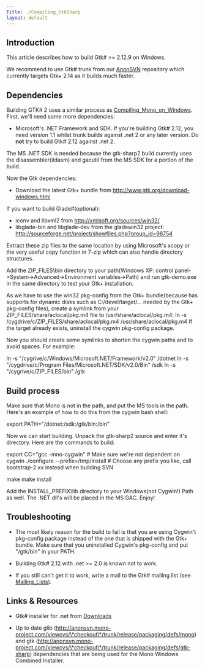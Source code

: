 ```yaml
---
Title: ./Compiling_GtkSharp
layout: default
---
```


Introduction
------------

This article describes how to build Gtk\# \>= 2.12.9 on Windows.

We recommend to use Gtk\# trunk from our [AnonSVN]({{site.url}}/AnonSVN "wikilink")
repository which currently targets Gtk+ 2.14 as it builds much faster.

Dependencies
------------

Building GTK\# 2 uses a similar process as
[Compiling\_Mono\_on\_Windows]({{site.url}}/Compiling_Mono_on_Windows "wikilink").
First, we'll need some more dependencies:

-   Microsoft's .NET Framework and SDK. If you're building Gtk\# 2.12,
    you need version 1.1 whilst trunk builds against .net 2 or any later
    version. Do **not** try to build Gtk\# 2.12 against .net 2.

The MS .NET SDK is needed because the gtk-sharp2 build currently uses
the disassembler(ildasm) and gacutil from the MS SDK for a portion of
the build.

Now the Gtk dependencies:

-   Download the latest Gtk+ bundle from
    <http://www.gtk.org/download-windows.html>

If you want to build Glade\#(optional):

-   iconv and libxml2 from <http://xmlsoft.org/sources/win32/>
-   libglade-bin and libglade-dev from the gladewin32 project:
    <http://sourceforge.net/project/showfiles.php?group_id=98754>

Extract these zip files to the same location by using Microsoft's xcopy
or the very useful copy function in 7-zip which can also handle
directory structures.

Add the ZIP\_FILES\\bin directory to your path(Windows XP: control
panel-\>System-\>Advanced-\>Environment variables-\>Path) and run
gtk-demo.exe in the same directory to test your Gtk+ installation.

As we have to use the win32 pkg-config from the Gtk+ bundle(because has
supports for dynamic disks such as C:/devel/target/... needed by the
Gtk+ pkg-config files), create a symlink from your
ZIP\_FILES/share/aclocal/pkg.m4 file to /usr/share/aclocal/pkg.m4:
<bash> ln -s /cygdrive/c/ZIP\_FILES/share/aclocal/pkg.m4
/usr/share/aclocal/pkg.m4 </bash> If the target already exists,
uninstall the cygwin pkg-config package.

Now you should create some symlinks to shorten the cygwin paths and to
avoid spaces. For example:

<bash> ln -s "/cygrive/c/Windows/Microsoft.NET/Framework/v2.0" /dotnet
ln -s "/cygdrive/c/Program Files/Microsoft.NET/SDK/v2.0/Bin" /sdk ln -s
"/cygrive/c/ZIP\_FILES/bin" /gtk </bash>

Build process
-------------

Make sure that Mono is not in the path, and put the MS tools in the
path. Here's an example of how to do this from the cygwin bash shell:

<bash> export PATH="/dotnet:/sdk:/gtk/bin:/bin" </bash>

Now we can start building. Unpack the gtk-sharp2 source and enter it's
directory. Here are the commands to build:

<bash> export CC="gcc -mno-cygwin" \# Make sure we're not dependent on
cygwin ./configure --prefix=/tmp/install \# Choose any prefix you like,
call bootstrap-2.xx instead when building SVN

make make install </bash>

Add the INSTALL\_PREFIX\\lib directory to your Windows(not Cygwin!) Path
as well. The .NET dll's will be placed in the MS GAC. Enjoy!

Troubleshooting
---------------

-   The most likely reason for the build to fail is that you are using
    Cygwin't pkg-config package instead of the one that is shipped with
    the Gtk+ bundle. Make sure that you uninstalled Cygwin's pkg-config
    and put "/gtk/bin" in your PATH.

-   Building Gtk\# 2.12 with .net \>= 2.0 is known not to work.

-   If you still can't get it to work, write a mail to the Gtk\# mailing
    list (see [Mailing\_Lists]({{site.url}}/Mailing_Lists "wikilink")).

Links & Resources
-----------------

-   Gtk\# installer for .net from [Downloads]({{site.url}}/Downloads "wikilink")

-   Up to date glib
    (http://anonsvn.mono-project.com/viewcvs/\*checkout\*/trunk/release/packaging/defs/mono)
    and gtk
    (http://anonsvn.mono-project.com/viewcvs/\*checkout\*/trunk/release/packaging/defs/gtk-sharp)
    dependencies that are being used for the Mono Windows Combined
    Installer.
